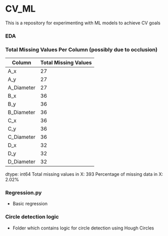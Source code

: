 # CV_ML
This is a repository for experimenting with ML models to achieve CV goals

### EDA

### Total Missing Values Per Column (possibly due to occlusion)

| Column        | Total Missing Values |
|---------------|----------------|
| A_x           | 27             |
| A_y           | 27             |
| A_Diameter    | 27             |
| B_x           | 36             |
| B_y           | 36             |
| B_Diameter    | 36             |
| C_x           | 36             |
| C_y           | 36             |
| C_Diameter    | 36             |
| D_x           | 32             |
| D_y           | 32             |
| D_Diameter    | 32             |

dtype: int64
Total missing values in X: 393
Percentage of missing data in X: 2.02%

### Regression.py
- Basic regression

### Circle detection logic 
- Folder which contains logic for circle detection using Hough Circles
